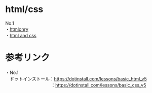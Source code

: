 # html/css
No.1  
・[htmlonry](https://acro-takahashi.github.io/html-and-css/htmlonly/No.1/)  
・[html and css](https://acro-takahashi.github.io/html-and-css/html_and_scc/No.1/)  

# 参考リンク  
・No.1  
　ドットインストール：https://dotinstall.com/lessons/basic_html_v5  
 　　　　　　　　　 　：https://dotinstall.com/lessons/basic_css_v5
